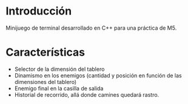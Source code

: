 # Introducción 

Minijuego de terminal desarrollado en C++ para una práctica de M5. 

# Características

- Selector de la dimensión del tablero
- Dinamismo en los enemigos (cantidad y posición en función de las dimensiones del tablero)
- Enemigo final en la casilla de salida
- Historial de recorrido, allá donde camines quedará rastro. 